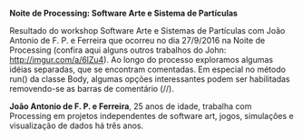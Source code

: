 **Noite de Processing: Software Arte e Sistema de Partículas**

Resultado do workshop Software Arte e Sistemas de Partículas com João Antonio de F. P. e Ferreira que ocorreu no dia 27/9/2016 na Noite de Processing (confira aqui alguns outros trabalhos do John: http://imgur.com/a/6lZu4). Ao longo do processo exploramos algumas idéias separadas, que se encontram comentadas. Em especial no método run() da classe Body, algumas opções interessantes podem ser habilitadas removendo-se as barras de comentário (//).

**João Antonio de F. P. e Ferreira**, 25 anos de idade, trabalha com Processing em projetos independentes de software art, jogos, simulações e visualização de dados há três anos.
